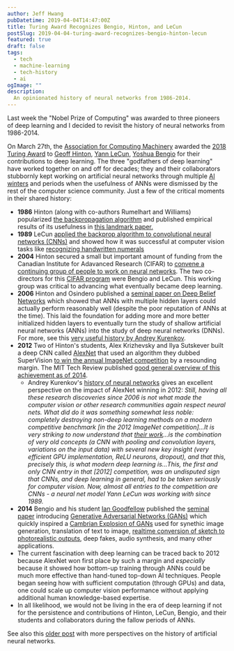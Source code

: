 ```yaml
---
author: Jeff Hwang
pubDatetime: 2019-04-04T14:47:00Z
title: Turing Award Recognizes Bengio, Hinton, and LeCun 
postSlug: 2019-04-04-turing-award-recognizes-bengio-hinton-lecun
featured: true
draft: false
tags:
  - tech
  - machine-learning
  - tech-history
  - ai
ogImage: ""
description:
  An opinionated history of neural networks from 1986-2014.
---
```


Last week the "Nobel Prize of Computing" was awarded to three pioneers of deep learning and I decided to revisit the history of neural networks from 1986-2014.

On March 27th, the [Association for Computing Machinery](https://en.wikipedia.org/wiki/Association_for_Computing_Machinery) awarded the [2018 Turing Award](https://awards.acm.org/about/2018-turing) to [Geoff Hinton](https://en.wikipedia.org/wiki/Geoffrey_Hinton), [Yann LeCun](https://en.wikipedia.org/wiki/Yann_LeCun), [Yoshua Bengio](https://en.wikipedia.org/wiki/Yoshua_Bengio) for their contributions to deep learning. The three "godfathers of deep learning" have worked together on and off for decades; they and their collaborators stubbornly kept working on artificial neural networks through multiple [AI winters](https://a16z.com/2016/06/10/ai-deep-learning-machines/) and periods when the usefulness of ANNs were dismissed by the rest of the computer science community. Just a few of the critical moments in their shared history:

* **1986** Hinton (along with co-authors Rumelhart and Williams) popularized [the backpropagation algorithm](https://en.wikipedia.org/wiki/Backpropagation#History) and published empirical results of its usefulness in [this landmark paper.](https://www.iro.umontreal.ca/~vincentp/ift3395/lectures/backprop_old.pdf)
* **1989** LeCun [applied the backprop algorithm to convolutional neural networks (CNNs)](https://en.wikipedia.org/wiki/Convolutional_neural_network#Image_recognition_with_CNNs_trained_by_gradient_descent) and showed how it was successful at computer vision tasks like [recognizing handwritten numerals](http://yann.lecun.com/exdb/publis/pdf/lecun-89e.pdf)
* **2004** Hinton secured a small but important amount of funding from the Canadian Institute for Adavanced Research (CIFAR) to [convene a continuing group of people to work on neural networks](https://www.wired.com/2014/01/geoffrey-hinton-deep-learning/). The two co-directors for this [CIFAR program](https://www.cifar.ca/cifarnews/2019/03/27/turing-award-honours-cifar-s-pioneers-of-ai) were Bengio and LeCun. This working group was critical to advancing what eventually became deep learning.
* **2006** Hinton and Osindero published a [seminal paper on Deep Belief Networks](https://www.cs.toronto.edu/~hinton/absps/fastnc.pdf) which showed that ANNs with multiple hidden layers could actually perform reasonably well (despite the poor reputation of ANNs at the time). This laid the foundation for adding more and more better initialized hidden layers to eventually turn the study of shallow artificial neural networks (ANNs) into the study of deep neural networks (DNNs). For more, see this [very useful history by Andrey Kurenkov](http://www.andreykurenkov.com/writing/ai/a-brief-history-of-neural-nets-and-deep-learning-part-4/).
* **2012** Two of Hinton's students, Alex Krizhevsky and Ilya Sutskever built a deep CNN called [AlexNet](https://en.wikipedia.org/wiki/AlexNet) that used an algorithm they dubbed SuperVision [to win the annual ImageNet competition](https://papers.nips.cc/paper/4824-imagenet-classification-with-deep-convolutional-neural-networks.pdf) by a resounding margin. The MIT Tech Review published [good general overview of this achievement as of 2014](https://www.technologyreview.com/s/530561/the-revolutionary-technique-that-quietly-changed-machine-vision-forever/). 
	* Andrey Kurenkov's [history of neural networks](http://www.andreykurenkov.com/writing/ai/a-brief-history-of-neural-nets-and-deep-learning-part-4/) gives an excellent perspective on the impact of AlexNet winning in 2012: *Still, having all these research discoveries since 2006 is not what made the computer vision or other research communities again respect neural nets. What did do it was something somewhat less noble: completely destroying non-deep learning methods on a modern competitive benchmark [in the 2012 ImageNet competition]...It is very striking to now understand that [their work](https://papers.nips.cc/paper/4824-imagenet-classification-with-deep-convolutional-neural-networks.pdf)...is the combination of very old concepts (a CNN with pooling and convolution layers, variations on the input data) with several new key insight (very efficient GPU implementation, ReLU neurons, dropout), and that this, precisely this, is what modern deep learning is...This, the first and only CNN entry in that [2012] competition, was an undisputed sign that CNNs, and deep learning in general, had to be taken seriously for computer vision. Now, almost all entries to the competition are CNNs - a neural net model Yann LeCun was working with since 1989.*
* **2014** Bengio and his student [Ian Goodfellow](https://www.theverge.com/2019/4/5/18296473/apple-google-ai-research-poached-ian-goodfellow) published the [seminal paper](https://arxiv.org/abs/1406.2661) introducing [Generative Adversarial Networks (GANs)](https://en.wikipedia.org/wiki/Generative_adversarial_network) which quickly inspired a [Cambrian Explosion of GANs](https://github.com/hindupuravinash/the-gan-zoo/blob/master/README.md) used for synethic image generation, translation of text to image, [realtime conversion of sketch to photorealistic outputs](/blog/2019/03/21/top-of-mind-04), deep fakes, audio synthesis, and many other applications.  
* The current fascination with deep learning can be traced back to 2012 because AlexNet won first place by such a margin and *especially* because it showed how bottom-up training through ANNs could be much more effective than hand-tuned top-down AI techniques. People began seeing how with sufficient computation (through GPUs) and data, one could scale up computer vision performance without applying additional human knowledge-based expertise. 
* In all likelihood, we would not be living in the era of deep learning if not for the persistence and contributions of Hinton, LeCun,  Bengio, and their students and collaborators during the fallow periods of ANNs.

See also this [older post](/posts/2017-10-23-histories-of-deep-learning) with more perspectives on the history of artificial neural networks.
